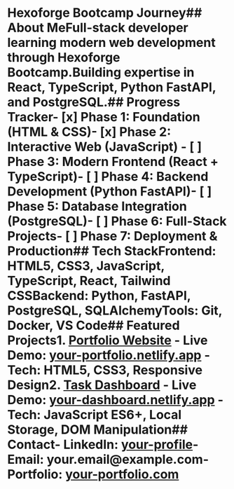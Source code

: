 # Hexoforge Bootcamp Journey## About MeFull-stack developer learning modern web development through Hexoforge Bootcamp.Building expertise in React, TypeScript, Python FastAPI, and PostgreSQL.## Progress Tracker- [x] Phase 1: Foundation (HTML & CSS)- [x] Phase 2: Interactive Web (JavaScript) - [ ] Phase 3: Modern Frontend (React + TypeScript)- [ ] Phase 4: Backend Development (Python FastAPI)- [ ] Phase 5: Database Integration (PostgreSQL)- [ ] Phase 6: Full-Stack Projects- [ ] Phase 7: Deployment & Production## Tech Stack**Frontend:** HTML5, CSS3, JavaScript, TypeScript, React, Tailwind CSS**Backend:** Python, FastAPI, PostgreSQL, SQLAlchemy**Tools:** Git, Docker, VS Code## Featured Projects1. **[Portfolio Website](./phase-1-foundation/milestone-portfolio/)** - Live Demo: [your-portfolio.netlify.app](https://your-portfolio.netlify.app) - Tech: HTML5, CSS3, Responsive Design2. **[Task Dashboard](./phase-2-javascript/milestone-dashboard/)** - Live Demo: [your-dashboard.netlify.app](https://your-dashboard.netlify.app) - Tech: JavaScript ES6+, Local Storage, DOM Manipulation## Contact- LinkedIn: [your-profile](https://linkedin.com/in/your-profile)- Email: your.email@example.com- Portfolio: [your-portfolio.com](https://your-portfolio.com)
 
